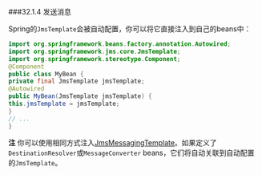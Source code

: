 ###32.1.4 发送消息

Spring的`JmsTemplate`会被自动配置，你可以将它直接注入到自己的beans中：
```java
import org.springframework.beans.factory.annotation.Autowired;
import org.springframework.jms.core.JmsTemplate;
import org.springframework.stereotype.Component;
@Component
public class MyBean {
private final JmsTemplate jmsTemplate;
@Autowired
public MyBean(JmsTemplate jmsTemplate) {
this.jmsTemplate = jmsTemplate;
}
// ...
}
```

**注** 你可以使用相同方式注入[JmsMessagingTemplate](http://docs.spring.io/spring/docs/4.3.3.RELEASE/javadoc-api/org/springframework/jms/core/JmsMessagingTemplate.html)。如果定义了`DestinationResolver`或`MessageConverter` beans，它们将自动关联到自动配置的`JmsTemplate`。
